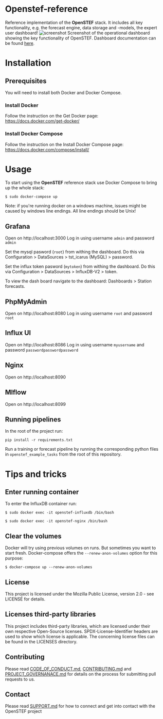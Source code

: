 
# Openstef-reference

Reference implementation of the **OpenSTEF** stack. It includes all key functionality, e.g. the forecast engine, data storage and -models, the expert user dashboard!
![screenshot](https://user-images.githubusercontent.com/60883372/146760483-29af3ac7-62af-4f13-98c7-982a79c517d1.jpg)
Screenshot of the operational dashboard showing the key functionality of OpenSTEF. 
Dashboard documentation can be found [here](https://github.com/OpenSTEF/.github/blob/main/profile/README.md).
# Installation

## Prerequisites

You will need to install both Docker and Docker Compose.

### Install Docker

Follow the instruction on the Get Docker page: https://docs.docker.com/get-docker/

### Install Docker Compose

Follow the instruction on the Install Docker Compose page: https://docs.docker.com/compose/install/

# Usage

To start using the **OpenSTEF** reference stack use Docker Compose to bring up the whole stack:

```shell
$ sudo docker-compose up
```

Note: if you're running docker on a windows machine, issues might be caused by windows line endings.
All line endings should be Unix!

## Grafana

Open on http://localhost:3000
Log in using username `admin` and password `admin`

Set the mysql pasword (`root`) from withing the dashboard. Do this via Configuration > DataSources > tst_icarus (MySQL) > password.

Set the influx token pasword (`mytoken`) from withing the dashboard. Do this via Configuration > DataSources >  InfluxDB-V2 > token.

To view the dash board navigate to the dashboard: Dashboards > Station forecasts.

## PhpMyAdmin

Open on http://localhost:8080
Log in using username `root` and password `root`

## Influx UI

Open on http://localhost:8086
Log in using username `myusername` and password `passwordpasswordpassword`

## Nginx

Open on http://localhost:8090

## Mlflow

Open on http://localhost:8099

## Running pipelines

In the root of the project run:

`pip install -r requirements.txt`

Run a training or forecast pipeline by running the corresponding python files in `openstef_example_tasks` from the root of this repository.

# Tips and tricks

## Enter running container

To enter the InfluxDB container run:

```shell
$ sudo docker exec -it openstef-influxdb /bin/bash
```

```shell
$ sudo docker exec -it openstef-nginx /bin/bash
```

## Clear the volumes

Docker will try using previous volumes on runs. But sometimes you want to start fresh. Docker-compose offers the `--renew-anon-volumes` option for this purpose:

```
$ docker-compose up --renew-anon-volumes
```

## License
This project is licensed under the Mozilla Public License, version 2.0 - see LICENSE for details.

## Licenses third-party libraries
This project includes third-party libraries, which are licensed under their own respective Open-Source licenses. SPDX-License-Identifier headers are used to show which license is applicable. The concerning license files can be found in the LICENSES directory.


## Contributing
Please read [CODE_OF_CONDUCT.md](https://github.com/OpenSTEF/.github/blob/main/CODE_OF_CONDUCT.md), [CONTRIBUTING.md](https://github.com/OpenSTEF/.github/blob/main/CONTRIBUTING.md) and [PROJECT_GOVERNANACE.md](https://github.com/OpenSTEF/.github/blob/main/PROJECT_GOVERNANCE.md) for details on the process for submitting pull requests to us.

## Contact
Please read [SUPPORT.md](https://github.com/OpenSTEF/.github/blob/main/SUPPORT.md) for how to connect and get into contact with the OpenSTEF project
